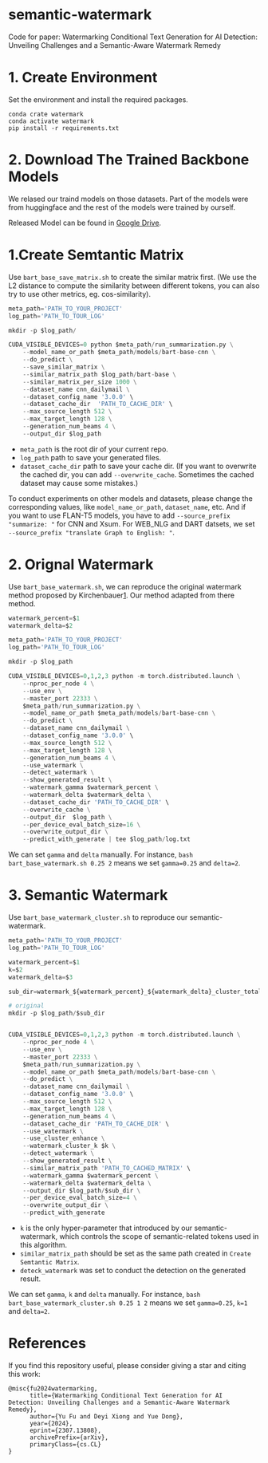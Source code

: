 # semantic-watermark
Code for paper: Watermarking Conditional Text Generation for AI Detection: Unveiling Challenges and a Semantic-Aware Watermark Remedy


# 1. Create Environment

Set the environment and install the required packages.

```
conda crate watermark
conda activate watermark
pip install -r requirements.txt
```
# 2. Download The Trained Backbone Models
We relased our traind models on those datasets. Part of the models were from huggingface and the rest of the models were trained by ourself.

Released Model can be found in [Google Drive]().


# 1.Create Semtantic Matrix
Use `bart_base_save_matrix.sh` to create the similar matrix first. (We use the L2 distance to compute the similarity between different tokens, you can also try to use other metrics, eg. cos-similarity). 
```python
meta_path='PATH_TO_YOUR_PROJECT'
log_path='PATH_TO_TOUR_LOG'

mkdir -p $log_path/

CUDA_VISIBLE_DEVICES=0 python $meta_path/run_summarization.py \
    --model_name_or_path $meta_path/models/bart-base-cnn \
    --do_predict \
    --save_similar_matrix \
    --similar_matrix_path $log_path/bart-base \
    --similar_matrix_per_size 1000 \
    --dataset_name cnn_dailymail \
    --dataset_config_name '3.0.0' \
    --dataset_cache_dir  'PATH_TO_CACHE_DIR' \
    --max_source_length 512 \
    --max_target_length 128 \
    --generation_num_beams 4 \
    --output_dir $log_path
```
+ `meta_path` is the root dir of your current repo.  
+ `log_path` path to save your generated files.
+ `dataset_cache_dir` path to save your cache dir. (If you want to overwrite the cached dir, you can add `--overwrite_cache`. Sometimes the cached dataset may cause some mistakes.)

To conduct experiments on other models and datasets, please change the corresponding values, like `model_name_or_path`, `dataset_name`, etc. And if you want to use FLAN-T5 models, you have to add `--source_prefix "summarize: "` for CNN and Xsum. For WEB_NLG and DART datsets, we set `--source_prefix "translate Graph to English: "`.

# 2. Orignal Watermark

Use `bart_base_watermark.sh`, we can reproduce the original watermark method proposed by Kirchenbauer[1](https://arxiv.org/abs/2301.10226). Our method adapted from there method.
```python
watermark_percent=$1
watermark_delta=$2

meta_path='PATH_TO_YOUR_PROJECT'
log_path='PATH_TO_TOUR_LOG'

mkdir -p $log_path

CUDA_VISIBLE_DEVICES=0,1,2,3 python -m torch.distributed.launch \
    --nproc_per_node 4 \
    --use_env \
    --master_port 22333 \
    $meta_path/run_summarization.py \
    --model_name_or_path $meta_path/models/bart-base-cnn \
    --do_predict \
    --dataset_name cnn_dailymail \
    --dataset_config_name '3.0.0' \
    --max_source_length 512 \
    --max_target_length 128 \
    --generation_num_beams 4 \
    --use_watermark \
    --detect_watermark \
    --show_generated_result \
    --watermark_gamma $watermark_percent \
    --watermark_delta $watermark_delta \
    --dataset_cache_dir 'PATH_TO_CACHE_DIR' \
    --overwrite_cache \
    --output_dir  $log_path \
    --per_device_eval_batch_size=16 \
    --overwrite_output_dir \
    --predict_with_generate | tee $log_path/log.txt
```
We can set `gamma` and `delta` manually. For instance, `bash bart_base_watermark.sh 0.25 2` means we set `gamma=0.25` and `delta=2`.

# 3. Semantic Watermark
Use `bart_base_watermark_cluster.sh` to reproduce our semantic-watermark.

```python
meta_path='PATH_TO_YOUR_PROJECT'
log_path='PATH_TO_TOUR_LOG'

watermark_percent=$1
k=$2
watermark_delta=$3

sub_dir=watermark_${watermark_percent}_${watermark_delta}_cluster_total_${k}

# original
mkdir -p $log_path/$sub_dir


CUDA_VISIBLE_DEVICES=0,1,2,3 python -m torch.distributed.launch \
    --nproc_per_node 4 \
    --use_env \
    --master_port 22333 \
    $meta_path/run_summarization.py \
    --model_name_or_path $meta_path/models/bart-base-cnn \
    --do_predict \
    --dataset_name cnn_dailymail \
    --dataset_config_name '3.0.0' \
    --max_source_length 512 \
    --max_target_length 128 \
    --generation_num_beams 4 \
    --dataset_cache_dir 'PATH_TO_CACHE_DIR' \
    --use_watermark \
    --use_cluster_enhance \
    --watermark_cluster_k $k \
    --detect_watermark \
    --show_generated_result \
    --similar_matrix_path 'PATH_TO_CACHED_MATRIX' \
    --watermark_gamma $watermark_percent \
    --watermark_delta $watermark_delta \
    --output_dir $log_path/$sub_dir \
    --per_device_eval_batch_size=4 \
    --overwrite_output_dir \
    --predict_with_generate 
```
+ `k` is the only hyper-parameter that introduced by our semantic-watermark, which controls the scope of semantic-related tokens used in this algorithm.
+ `similar_matrix_path` should be set as the same path created in `Create Semtantic Matrix`.
+ `deteck_watermark` was set to conduct the detection on the generated result.


We can set `gamma`, `k` and `delta` manually. For instance, `bash bart_base_watermark_cluster.sh 0.25 1 2` means we set `gamma=0.25`, `k=1` and `delta=2`.

# References
If you find this repository useful, please consider giving a star and citing this work:
```
@misc{fu2024watermarking,
      title={Watermarking Conditional Text Generation for AI Detection: Unveiling Challenges and a Semantic-Aware Watermark Remedy}, 
      author={Yu Fu and Deyi Xiong and Yue Dong},
      year={2024},
      eprint={2307.13808},
      archivePrefix={arXiv},
      primaryClass={cs.CL}
}
```